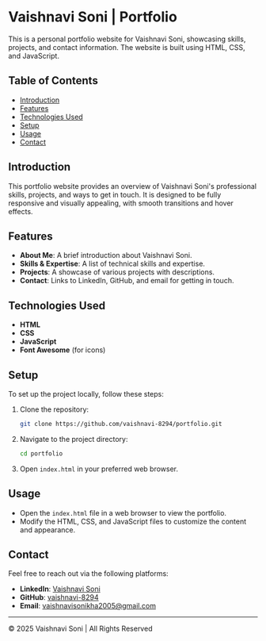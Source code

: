 # Vaishnavi Soni | Portfolio

This is a personal portfolio website for Vaishnavi Soni, showcasing skills, projects, and contact information. The website is built using HTML, CSS, and JavaScript.

## Table of Contents

- [Introduction](#introduction)
- [Features](#features)
- [Technologies Used](#technologies-used)
- [Setup](#setup)
- [Usage](#usage)
- [Contact](#contact)

## Introduction

This portfolio website provides an overview of Vaishnavi Soni's professional skills, projects, and ways to get in touch. It is designed to be fully responsive and visually appealing, with smooth transitions and hover effects.

## Features

- **About Me**: A brief introduction about Vaishnavi Soni.
- **Skills & Expertise**: A list of technical skills and expertise.
- **Projects**: A showcase of various projects with descriptions.
- **Contact**: Links to LinkedIn, GitHub, and email for getting in touch.

## Technologies Used

- **HTML**
- **CSS**
- **JavaScript**
- **Font Awesome** (for icons)

## Setup

To set up the project locally, follow these steps:

1. Clone the repository:
    ```sh
    git clone https://github.com/vaishnavi-8294/portfolio.git
    ```
2. Navigate to the project directory:
    ```sh
    cd portfolio
    ```
3. Open `index.html` in your preferred web browser.

## Usage

- Open the `index.html` file in a web browser to view the portfolio.
- Modify the HTML, CSS, and JavaScript files to customize the content and appearance.

## Contact

Feel free to reach out via the following platforms:

- **LinkedIn**: [Vaishnavi Soni](https://www.linkedin.com/in/vaishnavi-soni-6b198931b)
- **GitHub**: [vaishnavi-8294](https://github.com/vaishnavi-8294)
- **Email**: [vaishnavisonikha2005@gmail.com](mailto:vaishnavisonikha2005@gmail.com)

---

© 2025 Vaishnavi Soni | All Rights Reserved
